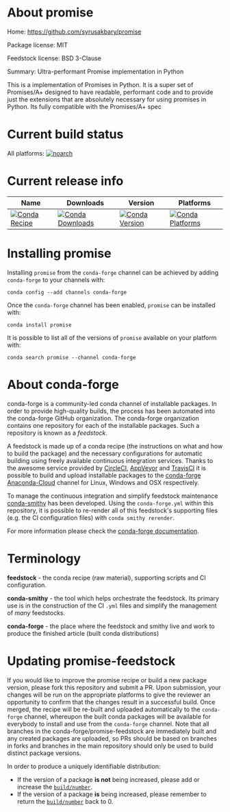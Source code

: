 About promise
=============

Home: https://github.com/syrusakbary/promise

Package license: MIT

Feedstock license: BSD 3-Clause

Summary: Ultra-performant Promise implementation in Python

This is a implementation of Promises in Python. It is a super set of
Promises/A+ designed to have readable, performant code and to provide
just the extensions that are absolutely necessary for using promises in
Python.  Its fully compatible with the Promises/A+ spec


Current build status
====================

All platforms:
[![noarch](https://img.shields.io/circleci/project/github/conda-forge/promise-feedstock/master.svg?label=noarch)](https://circleci.com/gh/conda-forge/promise-feedstock)

Current release info
====================

| Name | Downloads | Version | Platforms |
| --- | --- | --- | --- |
| [![Conda Recipe](https://img.shields.io/badge/recipe-promise-green.svg)](https://anaconda.org/conda-forge/promise) | [![Conda Downloads](https://img.shields.io/conda/dn/conda-forge/promise.svg)](https://anaconda.org/conda-forge/promise) | [![Conda Version](https://img.shields.io/conda/vn/conda-forge/promise.svg)](https://anaconda.org/conda-forge/promise) | [![Conda Platforms](https://img.shields.io/conda/pn/conda-forge/promise.svg)](https://anaconda.org/conda-forge/promise) |

Installing promise
==================

Installing `promise` from the `conda-forge` channel can be achieved by adding `conda-forge` to your channels with:

```
conda config --add channels conda-forge
```

Once the `conda-forge` channel has been enabled, `promise` can be installed with:

```
conda install promise
```

It is possible to list all of the versions of `promise` available on your platform with:

```
conda search promise --channel conda-forge
```


About conda-forge
=================

conda-forge is a community-led conda channel of installable packages.
In order to provide high-quality builds, the process has been automated into the
conda-forge GitHub organization. The conda-forge organization contains one repository
for each of the installable packages. Such a repository is known as a *feedstock*.

A feedstock is made up of a conda recipe (the instructions on what and how to build
the package) and the necessary configurations for automatic building using freely
available continuous integration services. Thanks to the awesome service provided by
[CircleCI](https://circleci.com/), [AppVeyor](https://www.appveyor.com/)
and [TravisCI](https://travis-ci.org/) it is possible to build and upload installable
packages to the [conda-forge](https://anaconda.org/conda-forge)
[Anaconda-Cloud](https://anaconda.org/) channel for Linux, Windows and OSX respectively.

To manage the continuous integration and simplify feedstock maintenance
[conda-smithy](https://github.com/conda-forge/conda-smithy) has been developed.
Using the ``conda-forge.yml`` within this repository, it is possible to re-render all of
this feedstock's supporting files (e.g. the CI configuration files) with ``conda smithy rerender``.

For more information please check the [conda-forge documentation](https://conda-forge.org/docs/).

Terminology
===========

**feedstock** - the conda recipe (raw material), supporting scripts and CI configuration.

**conda-smithy** - the tool which helps orchestrate the feedstock.
                   Its primary use is in the construction of the CI ``.yml`` files
                   and simplify the management of *many* feedstocks.

**conda-forge** - the place where the feedstock and smithy live and work to
                  produce the finished article (built conda distributions)


Updating promise-feedstock
==========================

If you would like to improve the promise recipe or build a new
package version, please fork this repository and submit a PR. Upon submission,
your changes will be run on the appropriate platforms to give the reviewer an
opportunity to confirm that the changes result in a successful build. Once
merged, the recipe will be re-built and uploaded automatically to the
`conda-forge` channel, whereupon the built conda packages will be available for
everybody to install and use from the `conda-forge` channel.
Note that all branches in the conda-forge/promise-feedstock are
immediately built and any created packages are uploaded, so PRs should be based
on branches in forks and branches in the main repository should only be used to
build distinct package versions.

In order to produce a uniquely identifiable distribution:
 * If the version of a package **is not** being increased, please add or increase
   the [``build/number``](https://conda.io/docs/user-guide/tasks/build-packages/define-metadata.html#build-number-and-string).
 * If the version of a package **is** being increased, please remember to return
   the [``build/number``](https://conda.io/docs/user-guide/tasks/build-packages/define-metadata.html#build-number-and-string)
   back to 0.
